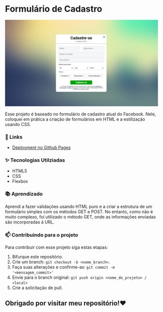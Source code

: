 # Formulário de Cadastro

![Desktop Design](design/desktop-design.jpg)

Esse projeto é baseado no formulário de cadastro atual do Facebook. Nele, coloquei em prática a criação de formulários em HTML e a estilização usando CSS.

### 🔗 Links

- [Deployment no Github Pages](https://fransuelton.github.io/single-price-grid-component/)

### ✨ Tecnologias Utilziadas

- HTML5
- CSS
- Flexbox

### 📚 Aprendizado

Aprendi a fazer validações usando HTML puro e a criar a estrutura de um formulário simples com os métodos GET e POST. No entanto, como não é muito complexo, foi utilizado o método GET, onde as informações enviadas são incorporadas à URL.

### 📫 Contribuindo para o projeto

Para contribuir com esse projeto siga estas etapas:

1. Bifurque este repositório.
2. Crie um branch: `git checkout -b <nome_branch>`.
3. Faça suas alterações e confirme-as: `git commit -m '<mensagem_commit>'`
4. Envie para o branch original: `git push origin <nome_do_projeto> / <local>`
5. Crie a solicitação de pull.

## Obrigado por visitar meu repositório!❤️